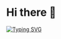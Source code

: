# Hi there 👋

[![Typing SVG](https://readme-typing-svg.demolab.com?font=Fira+Code&pause=1000&color=07EEEE&vCenter=true&lines=I'm%20Junior%20Web%20Developer)](https://git.io/typing-svg)


<!--
**iqbalthex/iqbalthex** is a ✨ _special_ ✨ repository because its `README.md` (this file) appears on your GitHub profile.

Here are some ideas to get you started:

- 🔭 I’m currently working on ...
- 🌱 I’m currently learning ...
- 👯 I’m looking to collaborate on ...
- 🤔 I’m looking for help with ...
- 💬 Ask me about ...
- 📫 How to reach me: ...
- 😄 Pronouns: ...
- ⚡ Fun fact: ...
-->
